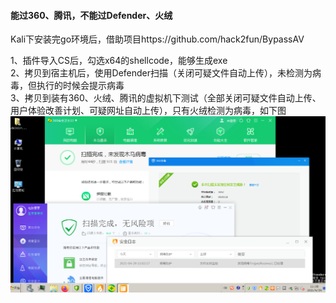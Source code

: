 #### 能过360、腾讯，不能过Defender、火绒

Kali下安装完go环境后，借助项目https://github.com/hack2fun/BypassAV

1、插件导入CS后，勾选x64的shellcode，能够生成exe  
2、拷贝到宿主机后，使用Defender扫描（关闭可疑文件自动上传），未检测为病毒，但执行的时候会提示病毒  
3、拷贝到装有360、火绒、腾讯的虚拟机下测试（全部关闭可疑文件自动上传、用户体验改善计划、可疑网址自动上传），只有火绒检测为病毒，如下图  
![image](./pic/1.png)  
